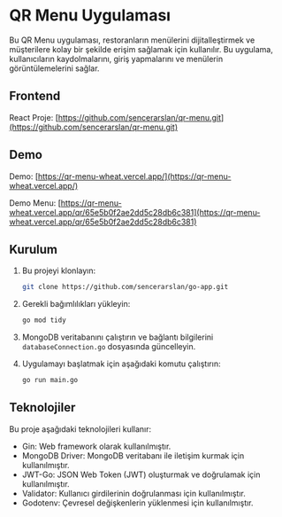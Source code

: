 # QR Menu Uygulaması

Bu QR Menu uygulaması, restoranların menülerini dijitalleştirmek ve müşterilere kolay bir şekilde erişim sağlamak için kullanılır. Bu uygulama, kullanıcıların kaydolmalarını, giriş yapmalarını ve menülerin görüntülemelerini sağlar. 

## Frontend
React Proje: [https://github.com/sencerarslan/qr-menu.git](https://github.com/sencerarslan/qr-menu.git)

## Demo

Demo: [https://qr-menu-wheat.vercel.app/](https://qr-menu-wheat.vercel.app/)

Demo Menu: [https://qr-menu-wheat.vercel.app/qr/65e5b0f2ae2dd5c28db6c381](https://qr-menu-wheat.vercel.app/qr/65e5b0f2ae2dd5c28db6c381)


## Kurulum

1. Bu projeyi klonlayın:

   ```bash
   git clone https://github.com/sencerarslan/go-app.git
   ```

2. Gerekli bağımlılıkları yükleyin:

   ```bash
   go mod tidy
   ```

3. MongoDB veritabanını çalıştırın ve bağlantı bilgilerini `databaseConnection.go` dosyasında güncelleyin.

4. Uygulamayı başlatmak için aşağıdaki komutu çalıştırın:

   ```bash
   go run main.go
   ```


## Teknolojiler

Bu proje aşağıdaki teknolojileri kullanır:

- Gin: Web framework olarak kullanılmıştır.
- MongoDB Driver: MongoDB veritabanı ile iletişim kurmak için kullanılmıştır.
- JWT-Go: JSON Web Token (JWT) oluşturmak ve doğrulamak için kullanılmıştır.
- Validator: Kullanıcı girdilerinin doğrulanması için kullanılmıştır.
- Godotenv: Çevresel değişkenlerin yüklenmesi için kullanılmıştır.